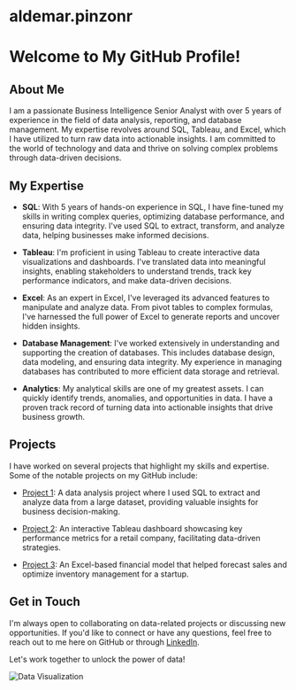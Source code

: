 # aldemar.pinzonr
# Welcome to My GitHub Profile!

## About Me
I am a passionate Business Intelligence Senior Analyst with over 5 years of experience in the field of data analysis, reporting, and database management. My expertise revolves around SQL, Tableau, and Excel, which I have utilized to turn raw data into actionable insights. I am committed to the world of technology and data and thrive on solving complex problems through data-driven decisions.

## My Expertise

- **SQL**: With 5 years of hands-on experience in SQL, I have fine-tuned my skills in writing complex queries, optimizing database performance, and ensuring data integrity. I've used SQL to extract, transform, and analyze data, helping businesses make informed decisions.

- **Tableau**: I'm proficient in using Tableau to create interactive data visualizations and dashboards. I've translated data into meaningful insights, enabling stakeholders to understand trends, track key performance indicators, and make data-driven decisions.

- **Excel**: As an expert in Excel, I've leveraged its advanced features to manipulate and analyze data. From pivot tables to complex formulas, I've harnessed the full power of Excel to generate reports and uncover hidden insights.

- **Database Management**: I've worked extensively in understanding and supporting the creation of databases. This includes database design, data modeling, and ensuring data integrity. My experience in managing databases has contributed to more efficient data storage and retrieval.

- **Analytics**: My analytical skills are one of my greatest assets. I can quickly identify trends, anomalies, and opportunities in data. I have a proven track record of turning data into actionable insights that drive business growth.

## Projects

I have worked on several projects that highlight my skills and expertise. Some of the notable projects on my GitHub include:

- [Project 1](link-to-project-1): A data analysis project where I used SQL to extract and analyze data from a large dataset, providing valuable insights for business decision-making.

- [Project 2](link-to-project-2): An interactive Tableau dashboard showcasing key performance metrics for a retail company, facilitating data-driven strategies.

- [Project 3](link-to-project-3): An Excel-based financial model that helped forecast sales and optimize inventory management for a startup.

## Get in Touch
I'm always open to collaborating on data-related projects or discussing new opportunities. If you'd like to connect or have any questions, feel free to reach out to me here on GitHub or through [LinkedIn](link-to-your-linkedin-profile).

Let's work together to unlock the power of data!

![Data Visualization](data-visualization-image-url)

